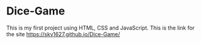 # Dice-Game
This is my first project using HTML, CSS and JavaScript.
This is the link for the site https://skv1627.github.io/Dice-Game/
